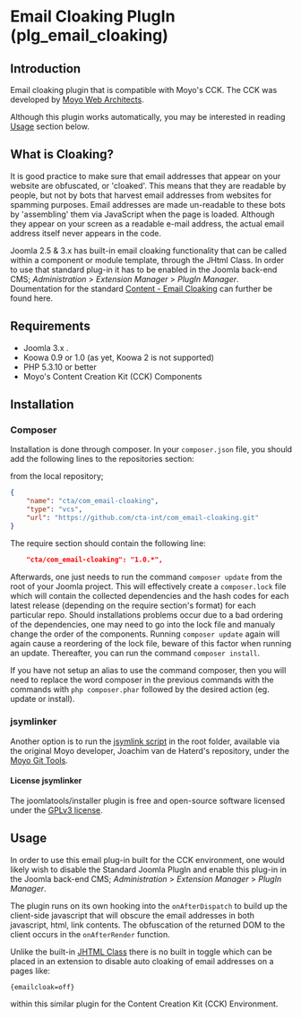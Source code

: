 # Email Cloaking PlugIn  \(plg_email_cloaking\)

## Introduction

Email cloaking plugin that is compatible with Moyo's CCK. 
The CCK was developed by [Moyo Web Architects](http://moyoweb.nl).

Although this plugin works automatically, you may be interested in reading [Usage](#Usage) section below.

## What is Cloaking?

It is good practice to make sure that email addresses that appear on your website are obfuscated, or 'cloaked'. This means that they are readable by people, but not by bots that harvest email addresses from websites for spamming purposes. Email addresses are made un-readable to these bots by 'assembling' them via JavaScript when the page is loaded. Although they appear on your screen as a readable e-mail address, the actual email address itself never appears in the code.

Joomla 2.5 & 3.x has built-in email cloaking functionality that can be called within a component or module template, through the JHtml Class. In order to use that standard 
plug-in it has to be enabled in the Joomla back-end CMS; *Administration* \> *Extension Manager* \> *PlugIn Manager*. Doumentation for the 
standard [Content - Email Cloaking](https://docs.joomla.org/How_to_cloak_email_addresses) can further be found here.

## Requirements

   * Joomla 3.x .
   * Koowa 0.9 or 1.0 (as yet, Koowa 2 is not supported)
   * PHP 5.3.10 or better
   * Moyo's Content Creation Kit \(CCK\) Components

## Installation

### Composer

Installation is done through composer. In your `composer.json` file, you should add the following lines to the repositories
section:

from the local repository;

```json
{
    "name": "cta/com_email-cloaking",
    "type": "vcs",
    "url": "https://github.com/cta-int/com_email-cloaking.git"
}
```

The require section should contain the following line:

```json
    "cta/com_email-cloaking": "1.0.*",
```

Afterwards, one just needs to run the command `composer update` from the root of your Joomla project. This will 
effectively create a `composer.lock` file which will contain the collected dependencies and the hash codes for 
each latest release \(depending on the require section's format\) for each particular repo. Should installations 
problems occur due to a bad ordering of the dependencies, one may need to go into the lock file and manualy change 
the order of the components. Running `composer update` again will again cause a reordering of the lock file, beware of 
this factor when running an update. Thereafter, you can run the command `composer install`. 

If you have not setup an alias to use the command composer, then you will need to replace the word composer in the previous commands with the 
commands with `php composer.phar` followed by the desired action \(eg. update or install\).

### jsymlinker

Another option is to run the [jsymlink script](https://github.com/derjoachim/moyo-git-tools) in the root folder, available via the original Moyo developer, Joachim van de Haterd's repository, under 
the [Moyo Git Tools](https://github.com/derjoachim/moyo-git-tools).

#### License jsymlinker

The joomlatools/installer plugin is free and open-source software licensed under the [GPLv3 license](https://github.com/derjoachim/joomla-composer/blob/develop/gplv3-license).

## Usage

In order to use this email plug-in built for the CCK environment, one would likely wish to disable the Standard Joomla PlugIn and enable this
plug-in in the Joomla back-end CMS; *Administration* \> *Extension Manager* \> *PlugIn Manager*.

The plugin runs on its own hooking into the `onAfterDispatch` to build up the client-side javascript that will obscure the email addresses 
in both javascript, html, link contents. The obfuscation of the returned DOM to the client occurs in the `onAfterRender` function.

Unlike the built-in [JHTML Class](http://docs.joomla.org/Screen.plugins.edit.15#Content_-_Email_Cloaking) there is no built in toggle which can be placed in an extension to disable auto cloaking of email addresses on a pages like: 

`{emailcloak=off}`

within this similar plugin for the Content Creation Kit \(CCK\) Environment.
